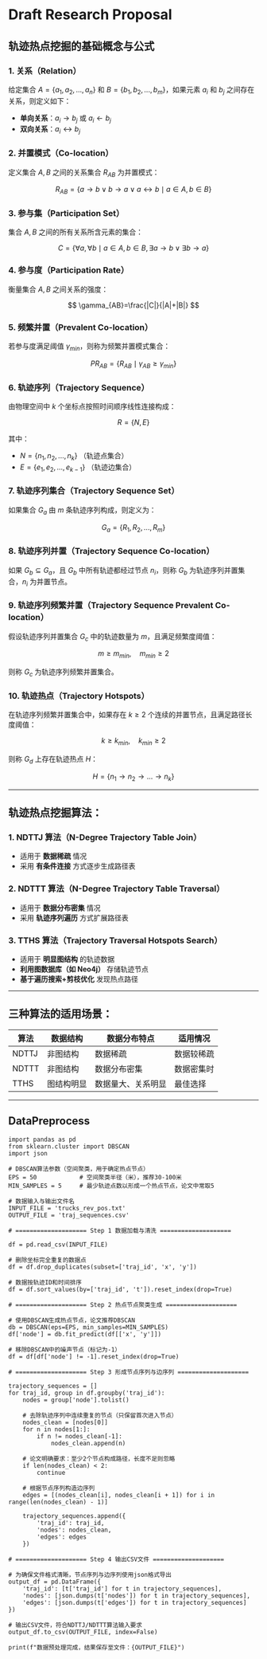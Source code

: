 # Draft Research Proposal

## 轨迹热点挖掘的基础概念与公式

### 1. 关系（Relation）
给定集合 $A=\{a_1,a_2,...,a_n\}$ 和 $B=\{b_1,b_2,...,b_m\}$，如果元素 $a_i$ 和 $b_j$ 之间存在关系，则定义如下：

- **单向关系**：$a_i \to b_j$ 或 $a_i \leftarrow b_j$
- **双向关系**：$a_i \leftrightarrow b_j$

### 2. 并置模式（Co-location）
定义集合 $A,B$ 之间的关系集合 $R_{AB}$ 为并置模式：

$$
R_{AB} = \{a \to b \lor b \to a \lor a \leftrightarrow b \mid a\in A, b\in B\}
$$

### 3. 参与集（Participation Set）
集合 $A,B$ 之间的所有关系所含元素的集合：

$$
C=\{\forall a,\forall b \mid a\in A,b\in B,\exists a\to b \lor \exists b\to a\}
$$

### 4. 参与度（Participation Rate）
衡量集合 $A,B$ 之间关系的强度：

$$
\gamma_{AB}=\frac{|C|}{|A|+|B|}
$$

### 5. 频繁并置（Prevalent Co-location）
若参与度满足阈值 $\gamma_{min}$，则称为频繁并置模式集合：

$$
PR_{AB}=\{R_{AB}\mid\gamma_{AB}\geq\gamma_{min}\}
$$

### 6. 轨迹序列（Trajectory Sequence）
由物理空间中 $k$ 个坐标点按照时间顺序线性连接构成：

$$
R = \{N, E\}
$$

其中：

- $N=\{n_1,n_2,...,n_k\}$ （轨迹点集合）
- $E=\{e_1,e_2,...,e_{k-1}\}$ （轨迹边集合）

### 7. 轨迹序列集合（Trajectory Sequence Set）
如果集合 $G_a$ 由 $m$ 条轨迹序列构成，则定义为：

$$
G_a=\{R_1,R_2,...,R_m\}
$$

### 8. 轨迹序列并置（Trajectory Sequence Co-location）
如果 $G_b\subseteq G_a$，且 $G_b$ 中所有轨迹都经过节点 $n_i$，则称 $G_b$ 为轨迹序列并置集合，$n_i$ 为并置节点。

### 9. 轨迹序列频繁并置（Trajectory Sequence Prevalent Co-location）
假设轨迹序列并置集合 $G_c$ 中的轨迹数量为 $m$，且满足频繁度阈值：

$$
m \geq m_{min}, \quad m_{min} \geq 2
$$

则称 $G_c$ 为轨迹序列频繁并置集合。

### 10. 轨迹热点（Trajectory Hotspots）
在轨迹序列频繁并置集合中，如果存在 $k \geq 2$ 个连续的并置节点，且满足路径长度阈值：

$$
k \geq k_{min}, \quad k_{min} \geq 2
$$

则称 $G_d$ 上存在轨迹热点 $H$：

$$
H=\{n_1\to n_2\to ... \to n_k\}
$$

---

## 轨迹热点挖掘算法：

### 1. NDTTJ 算法（N-Degree Trajectory Table Join）
- 适用于 **数据稀疏** 情况
- 采用 **有条件连接** 方式逐步生成路径表

### 2. NDTTT 算法（N-Degree Trajectory Table Traversal）
- 适用于 **数据分布密集** 情况
- 采用 **轨迹序列遍历** 方式扩展路径表

### 3. TTHS 算法（Trajectory Traversal Hotspots Search）
- 适用于 **明显图结构** 的轨迹数据
- **利用图数据库（如 Neo4j）** 存储轨迹节点
- **基于遍历搜索+剪枝优化** 发现热点路径

---

## 三种算法的适用场景：

| 算法     | 数据结构    | 数据分布特点  | 适用情况    |
|----------|-------------|---------------|-------------|
| NDTTJ    | 非图结构    | 数据稀疏      | 数据较稀疏 |
| NDTTT    | 非图结构    | 数据分布密集  | 数据密集时  |
| TTHS     | 图结构明显  | 数据量大、关系明显| 最佳选择 |

---

## DataPreprocess
```
import pandas as pd
from sklearn.cluster import DBSCAN
import json

# DBSCAN算法参数（空间聚类，用于确定热点节点）
EPS = 50            # 空间聚类半径（米），推荐30-100米
MIN_SAMPLES = 5     # 最少轨迹点数以形成一个热点节点，论文中常取5

# 数据输入与输出文件名
INPUT_FILE = 'trucks_rev_pos.txt'
OUTPUT_FILE = 'traj_sequences.csv'

# ==================== Step 1 数据加载与清洗 ====================

df = pd.read_csv(INPUT_FILE)

# 删除坐标完全重复的数据点
df = df.drop_duplicates(subset=['traj_id', 'x', 'y'])

# 数据按轨迹ID和时间排序
df = df.sort_values(by=['traj_id', 't']).reset_index(drop=True)

# ==================== Step 2 热点节点聚类生成 ====================

# 使用DBSCAN生成热点节点，论文推荐DBSCAN
db = DBSCAN(eps=EPS, min_samples=MIN_SAMPLES)
df['node'] = db.fit_predict(df[['x', 'y']])

# 移除DBSCAN中的噪声节点（标记为-1）
df = df[df['node'] != -1].reset_index(drop=True)

# ==================== Step 3 形成节点序列与边序列 ====================

trajectory_sequences = []
for traj_id, group in df.groupby('traj_id'):
    nodes = group['node'].tolist()

    # 去除轨迹序列中连续重复的节点（只保留首次进入节点）
    nodes_clean = [nodes[0]]
    for n in nodes[1:]:
        if n != nodes_clean[-1]:
            nodes_clean.append(n)

    # 论文明确要求：至少2个节点构成路径，长度不足则忽略
    if len(nodes_clean) < 2:
        continue

    # 根据节点序列构造边序列
    edges = [(nodes_clean[i], nodes_clean[i + 1]) for i in range(len(nodes_clean) - 1)]

    trajectory_sequences.append({
        'traj_id': traj_id,
        'nodes': nodes_clean,
        'edges': edges
    })

# ==================== Step 4 输出CSV文件 ====================

# 为确保文件格式清晰，节点序列与边序列使用json格式导出
output_df = pd.DataFrame({
    'traj_id': [t['traj_id'] for t in trajectory_sequences],
    'nodes': [json.dumps(t['nodes']) for t in trajectory_sequences],
    'edges': [json.dumps(t['edges']) for t in trajectory_sequences]
})

# 输出CSV文件，符合NDTTJ/NDTTT算法输入要求
output_df.to_csv(OUTPUT_FILE, index=False)

print(f"数据预处理完成，结果保存至文件：{OUTPUT_FILE}")

```